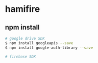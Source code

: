 # hamifire

## npm install

```sh
# google drive SDK
$ npm install googleapis --save
$ npm install google-auth-library --save

# firebase SDK
```
